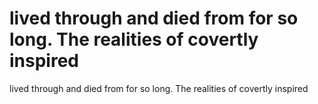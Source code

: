 # lived through and died from for so long. The realities of covertly inspired

lived through and died from for so long. The realities of covertly inspired